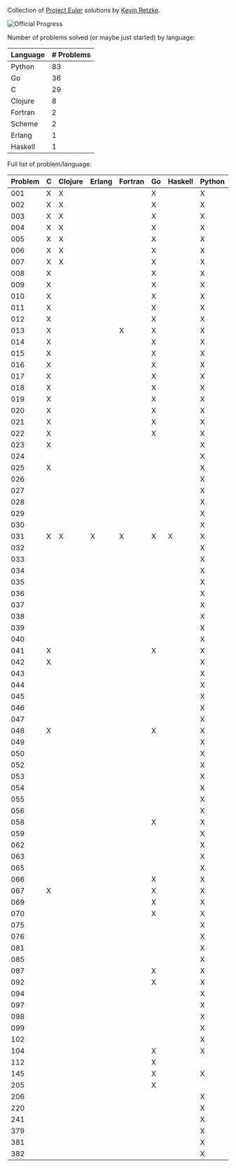 Collection of [Project Euler](http://www.projecteuler.net) 
solutions by [Kevin Retzke](retzkek@gmail.com).

![Official Progress](http://projecteuler.net/profile/retzkek.png)

Number of problems solved (or maybe just started) by language:

Language |# Problems
-------- |----------
  Python |    83
      Go |    36
       C |    29
 Clojure |     8
 Fortran |     2
  Scheme |     2
  Erlang |     1
 Haskell |     1

Full list of problem/language:

Problem |       C  | Clojure  |  Erlang  | Fortran  |      Go  | Haskell  |  Python  |  Scheme 
------- | -------- | -------- | -------- | -------- | -------- | -------- | -------- | --------
    001 |       X  |       X  |          |          |       X  |          |       X  |       X 
    002 |       X  |       X  |          |          |       X  |          |       X  |         
    003 |       X  |       X  |          |          |       X  |          |       X  |         
    004 |       X  |       X  |          |          |       X  |          |       X  |         
    005 |       X  |       X  |          |          |       X  |          |       X  |         
    006 |       X  |       X  |          |          |       X  |          |       X  |         
    007 |       X  |       X  |          |          |       X  |          |       X  |         
    008 |       X  |          |          |          |       X  |          |       X  |         
    009 |       X  |          |          |          |       X  |          |       X  |         
    010 |       X  |          |          |          |       X  |          |       X  |         
    011 |       X  |          |          |          |       X  |          |       X  |         
    012 |       X  |          |          |          |       X  |          |       X  |         
    013 |       X  |          |          |       X  |       X  |          |       X  |         
    014 |       X  |          |          |          |       X  |          |       X  |         
    015 |       X  |          |          |          |       X  |          |       X  |         
    016 |       X  |          |          |          |       X  |          |       X  |         
    017 |       X  |          |          |          |       X  |          |       X  |         
    018 |       X  |          |          |          |       X  |          |       X  |         
    019 |       X  |          |          |          |       X  |          |       X  |         
    020 |       X  |          |          |          |       X  |          |       X  |         
    021 |       X  |          |          |          |       X  |          |       X  |         
    022 |       X  |          |          |          |       X  |          |       X  |         
    023 |       X  |          |          |          |          |          |       X  |         
    024 |          |          |          |          |          |          |       X  |         
    025 |       X  |          |          |          |          |          |       X  |         
    026 |          |          |          |          |          |          |       X  |         
    027 |          |          |          |          |          |          |       X  |         
    028 |          |          |          |          |          |          |       X  |         
    029 |          |          |          |          |          |          |       X  |         
    030 |          |          |          |          |          |          |       X  |         
    031 |       X  |       X  |       X  |       X  |       X  |       X  |       X  |       X 
    032 |          |          |          |          |          |          |       X  |         
    033 |          |          |          |          |          |          |       X  |         
    034 |          |          |          |          |          |          |       X  |         
    035 |          |          |          |          |          |          |       X  |         
    036 |          |          |          |          |          |          |       X  |         
    037 |          |          |          |          |          |          |       X  |         
    038 |          |          |          |          |          |          |       X  |         
    039 |          |          |          |          |          |          |       X  |         
    040 |          |          |          |          |          |          |       X  |         
    041 |       X  |          |          |          |       X  |          |       X  |         
    042 |       X  |          |          |          |          |          |       X  |         
    043 |          |          |          |          |          |          |       X  |         
    044 |          |          |          |          |          |          |       X  |         
    045 |          |          |          |          |          |          |       X  |         
    046 |          |          |          |          |          |          |       X  |         
    047 |          |          |          |          |          |          |       X  |         
    048 |       X  |          |          |          |       X  |          |       X  |         
    049 |          |          |          |          |          |          |       X  |         
    050 |          |          |          |          |          |          |       X  |         
    052 |          |          |          |          |          |          |       X  |         
    053 |          |          |          |          |          |          |       X  |         
    054 |          |          |          |          |          |          |       X  |         
    055 |          |          |          |          |          |          |       X  |         
    056 |          |          |          |          |          |          |       X  |         
    058 |          |          |          |          |       X  |          |       X  |         
    059 |          |          |          |          |          |          |       X  |         
    062 |          |          |          |          |          |          |       X  |         
    063 |          |          |          |          |          |          |       X  |         
    065 |          |          |          |          |          |          |       X  |         
    066 |          |          |          |          |       X  |          |       X  |         
    067 |       X  |          |          |          |       X  |          |       X  |         
    069 |          |          |          |          |       X  |          |       X  |         
    070 |          |          |          |          |       X  |          |       X  |         
    075 |          |          |          |          |          |          |       X  |         
    076 |          |          |          |          |          |          |       X  |         
    081 |          |          |          |          |          |          |       X  |         
    085 |          |          |          |          |          |          |       X  |         
    087 |          |          |          |          |       X  |          |       X  |         
    092 |          |          |          |          |       X  |          |       X  |         
    094 |          |          |          |          |          |          |       X  |         
    097 |          |          |          |          |          |          |       X  |         
    098 |          |          |          |          |          |          |       X  |         
    099 |          |          |          |          |          |          |       X  |         
    102 |          |          |          |          |          |          |       X  |         
    104 |          |          |          |          |       X  |          |       X  |         
    112 |          |          |          |          |       X  |          |          |         
    145 |          |          |          |          |       X  |          |       X  |         
    205 |          |          |          |          |       X  |          |          |         
    206 |          |          |          |          |          |          |       X  |         
    220 |          |          |          |          |          |          |       X  |         
    241 |          |          |          |          |          |          |       X  |         
    379 |          |          |          |          |          |          |       X  |         
    381 |          |          |          |          |          |          |       X  |         
    382 |          |          |          |          |          |          |       X  |         


